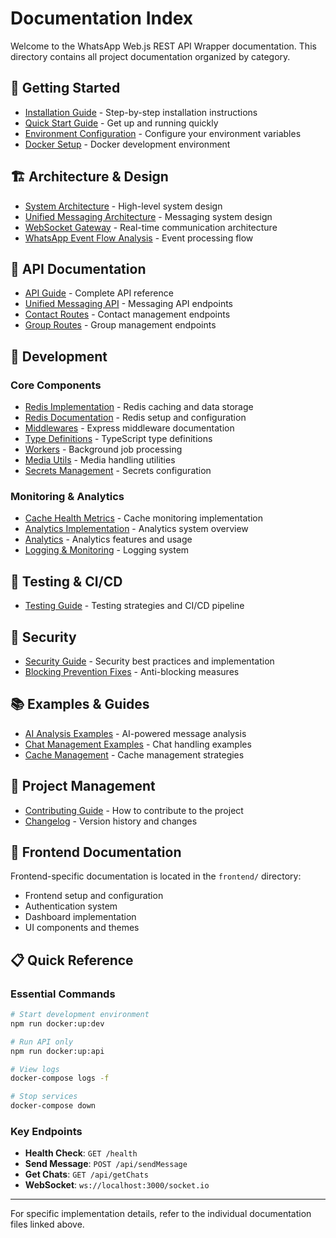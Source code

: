 # Documentation Index

Welcome to the WhatsApp Web.js REST API Wrapper documentation. This directory contains all project documentation organized by category.

## 📖 Getting Started

- [Installation Guide](INSTALLATION.md) - Step-by-step installation instructions
- [Quick Start Guide](QUICKSTART.md) - Get up and running quickly
- [Environment Configuration](ENV_CONFIGURATION.md) - Configure your environment variables
- [Docker Setup](Docker.md) - Docker development environment

## 🏗️ Architecture & Design

- [System Architecture](ARCHITECTURE.md) - High-level system design
- [Unified Messaging Architecture](UNIFIED_MESSAGING_ARCHITECTURE.md) - Messaging system design
- [WebSocket Gateway](WEBSOCKET_GATEWAY.md) - Real-time communication architecture
- [WhatsApp Event Flow Analysis](WHATSAPP_EVENT_FLOW_ANALYSIS.md) - Event processing flow

## 🚀 API Documentation

- [API Guide](API_GUIDE.md) - Complete API reference
- [Unified Messaging API](UNIFIED_MESSAGING_API.md) - Messaging API endpoints
- [Contact Routes](CONTACT_ROUTES.md) - Contact management endpoints
- [Group Routes](GROUP_ROUTES.md) - Group management endpoints

## 🔧 Development

### Core Components
- [Redis Implementation](development/redis-implementation.md) - Redis caching and data storage
- [Redis Documentation](development/redis.md) - Redis setup and configuration
- [Middlewares](development/middlewares.md) - Express middleware documentation
- [Type Definitions](development/types.md) - TypeScript type definitions
- [Workers](development/workers.md) - Background job processing
- [Media Utils](development/media-utils.md) - Media handling utilities
- [Secrets Management](development/secrets.md) - Secrets configuration

### Monitoring & Analytics
- [Cache Health Metrics](CACHE_HEALTH_METRICS.md) - Cache monitoring implementation
- [Analytics Implementation](ANALYTICS_IMPLEMENTATION_SUMMARY.md) - Analytics system overview
- [Analytics](ANALYTICS.md) - Analytics features and usage
- [Logging & Monitoring](LOGGING_MONITORING_IMPLEMENTATION.md) - Logging system

## 🧪 Testing & CI/CD

- [Testing Guide](TESTING_CI_ROLLOUT.md) - Testing strategies and CI/CD pipeline

## 🔐 Security

- [Security Guide](SECURITY.md) - Security best practices and implementation
- [Blocking Prevention Fixes](BLOCKING_PREVENTION_FIXES.md) - Anti-blocking measures

## 📚 Examples & Guides

- [AI Analysis Examples](ai-analysis-examples.md) - AI-powered message analysis
- [Chat Management Examples](chat-management-examples.md) - Chat handling examples
- [Cache Management](cache-management.md) - Cache management strategies

## 📝 Project Management

- [Contributing Guide](CONTRIBUTING.md) - How to contribute to the project
- [Changelog](CHANGELOG.md) - Version history and changes

## 🎨 Frontend Documentation

Frontend-specific documentation is located in the `frontend/` directory:
- Frontend setup and configuration
- Authentication system
- Dashboard implementation
- UI components and themes

## 📋 Quick Reference

### Essential Commands
```bash
# Start development environment
npm run docker:up:dev

# Run API only
npm run docker:up:api

# View logs
docker-compose logs -f

# Stop services
docker-compose down
```

### Key Endpoints
- **Health Check**: `GET /health`
- **Send Message**: `POST /api/sendMessage`
- **Get Chats**: `GET /api/getChats`
- **WebSocket**: `ws://localhost:3000/socket.io`

---

For specific implementation details, refer to the individual documentation files linked above.
